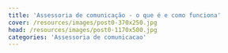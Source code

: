 ```yaml
---
title: 'Assessoria de comunicação - o que é e como funciona'
cover: /resources/images/post0-370x250.jpg
head: /resources/images/post0-1170x500.jpg
categories: 'Assessoria de comunicacao'
---
```

